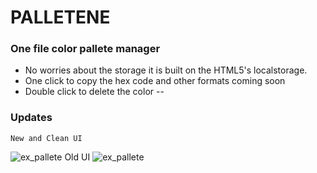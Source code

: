 # PALLETENE
### One file color pallete manager
* No worries about the storage it is built on the HTML5's localstorage.
* One click to copy the hex code and other formats coming soon
* Double click to delete the color
--
### Updates
    New and Clean UI
![ex_pallete](https://github.com/girishpatil/palletene/blob/master/palletene_v1.png)
    Old UI
![ex_pallete](https://github.com/girishpatil/palletene/blob/master/palletene.png)
